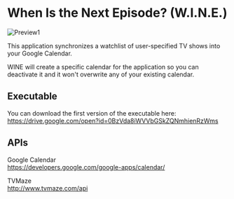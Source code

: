 # When Is the Next Episode? (W.I.N.E.)


![Preview1](https://s12.postimg.org/nkugbku19/Untitled.jpg "Wine Main Menu")

This application synchronizes a watchlist of user-specified TV shows into your Google Calendar.  

WINE will create a specific calendar for the application so you can deactivate it and it won't overwrite any of your existing calendar.

## Executable
You can download the first version of the executable here:  
https://drive.google.com/open?id=0BzVda8iWVVbGSkZQNmhienRzWms

## APIs
Google Calendar  
https://developers.google.com/google-apps/calendar/

TVMaze  
http://www.tvmaze.com/api
